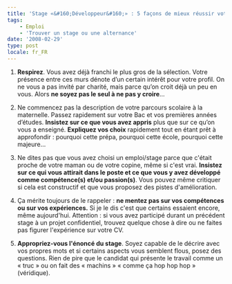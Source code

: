 ```yaml
---
title: 'Stage «&#160;Développeur&#160;» : 5 façons de mieux réussir votre entretien'
tags:
    - Emploi
    - 'Trouver un stage ou une alternance'
date: '2008-02-29'
type: post
locale: fr_FR
---
```


1. **Respirez**. Vous avez d&#233;j&#224; franchi le plus gros de la s&#233;lection. Votre pr&#233;sence entre ces murs d&#233;note d&#8217;un certain int&#233;r&#234;t pour votre profil. On ne vous a pas invit&#233; par charit&#233;, mais parce qu&#8217;on croit d&#233;j&#224; un peu en vous. Alors **ne soyez pas le seul &#224; ne pas y croire**…

2. Ne commencez pas la description de votre parcours scolaire &#224; la maternelle. Passez rapidement sur votre Bac et vos premi&#232;res ann&#233;es d&#8217;&#233;tudes. **Insistez sur ce que vous avez appris** plus que sur ce qu&#8217;on vous a enseign&#233;. **Expliquez vos choix** rapidement tout en &#233;tant pr&#234;t &#224; approfondir&nbsp;: pourquoi cette pr&#233;pa, pourquoi cette &#233;cole, pourquoi cette majeure…

3. Ne dites pas que vous avez choisi un emploi/stage parce que c'&#233;tait proche de votre maman ou de votre copine, m&#234;me si c'est vrai. **Insistez sur ce qui vous attirait dans le poste et ce que vous y avez d&#233;velopp&#233; comme comp&#233;tence(s) et/ou passion(s)**. Vous pouvez m&#234;me critiquer si cela est constructif et que vous proposez des pistes d'am&#233;lioration.

4. &#199;a m&#233;rite toujours de le rappeler&nbsp;: **ne mentez pas sur vos comp&#233;tences ou sur vos exp&#233;riences.** Si je le dis c'est que certains essaient encore, m&#234;me aujourd'hui. Attention&nbsp;: si vous avez particip&#233; durant un pr&#233;c&#233;dent stage &#224; un projet confidentiel, trouvez quelque chose &#224; dire ou ne faites pas figurer l'exp&#233;rience sur votre CV.

5. **Appropriez-vous l'&#233;nonc&#233; du stage**. Soyez capable de le d&#233;crire avec vos propres mots et si certains aspects vous semblent flous, posez des questions. Rien de pire que le candidat qui pr&#233;sente le travail comme un &#171; truc &#187; ou on fait des &#171; machins &#187; &#171; comme &#231;a hop hop hop &#187; (v&#233;ridique).
